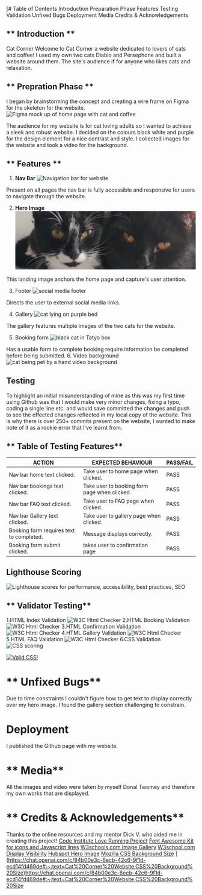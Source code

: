 [# Table of Contents
Introduction
Preparation Phase
Features
Testing
Validation
Unfixed Bugs
Deployment
Media
Credits & Acknowledgements

## ** Introduction **
Cat Corner
Welcome to Cat Corner a website dedicated to lovers of cats and coffee! I used my own two cats Diablo and Persephone and built a website around them. The site's audience if for anyone who likes cats and relaxation.

## ** Prepration Phase **
I began by brainstorming the concept and creating a wire frame on Figma for the skeleton for the website.
![Figma mock up of home page with cat and coffee](https://github.com/donaltwo/project1-cat-corner/assets/155965788/21eecd58-f5ef-4bfa-b80a-ebd80ca89caa)

The audience for my website is for cat loving adults so I wanted to achieve a sleek and robust website.
I decided on the colours black white and purple for the design element for a nice contrast and style.
I collected images for the website and took a video for the background.

## ** Features **
1. **Nav Bar**
![Navigation bar for website](https://github.com/donaltwo/project1-cat-corner/assets/155965788/2d418ee5-a338-4db9-917b-c2ab05e71216)

Present on all pages the nav bar is fully accessible and responsive for users to navigate through the website.

2. **Hero Image**
![two cats looking at camera](image.png)

This landing image anchors the home page and capture's user attention.

3. Footer
![social media footer](https://github.com/donaltwo/project1-cat-corner/assets/155965788/b7f96079-d3e2-4ee2-b1fa-73b79dfb3ddd)

Directs the user to external social media links.

4. Gallery 
![cat lying on purple bed](https://github.com/donaltwo/project1-cat-corner/assets/155965788/58078bdc-8aec-4303-8307-180ede2e26fb)

The gallery features multiple images of the two cats for the website.

5. Booking form 
![black cat in Tatyo box](https://github.com/donaltwo/project1-cat-corner/assets/155965788/9556994a-57ad-4fdb-aff1-9d4456c94834)

Has a usable form to complete booking require information be completed before being submitted.
6. Video background
![cat being pet by a hand video background](https://github.com/donaltwo/project1-cat-corner/assets/155965788/e701c05e-4d1e-4dff-b5ec-194d8929bded)

## **Testing**
To highlight an initial misunderstanding of mine as this was my first time using Github was that I would make very minor changes, fixing a typo, coding a single line etc. and would save committed the changes and push to see the effected changes reflected in my local copy of the website.
This is why there is over 250+ commits present on the website, I wanted to make note of it as a rookie error that I've learnt from.
## ** Table of Testing Features**

| ACTION | EXPECTED BEHAVIOUR| PASS/FAIL|
| ------------- | ------------- |-------------|
| Nav bar home text clicked.| Take user to home page when clicked. | PASS |
| Nav bar bookings text clicked.| Take user to booking form page when clicked. | PASS |
| Nav bar FAQ text clicked.| Take user to FAQ page when clicked. | PASS |
| Nav bar Gallery text clicked.| Take user to gallery page when clicked. | PASS |
| Booking form requires text to completed. | Message displays correctly. | PASS |
| Booking form submit clicked. | takes user to confirmation page | PASS |

## **Lighthouse Scoring**
![Lighthouse scores for performance, accessibility, best practices, SEO](https://github.com/donaltwo/project1-cat-corner/assets/155965788/99e48b76-26df-48e1-b4dc-a3bfdeb33913)


## ** Validator Testing**
1.HTML Index Validation
![W3C Html Checker](https://github.com/donaltwo/project1-cat-corner/assets/155965788/bd9265db-aac0-4631-9e23-f6fee134b0ec)
2.HTML Booking Validation
![W3C Html Checker](https://github.com/donaltwo/project1-cat-corner/assets/155965788/bd9265db-aac0-4631-9e23-f6fee134b0ec)
3.HTML Confirmation Validation 
![W3C Html Checker](https://github.com/donaltwo/project1-cat-corner/assets/155965788/bd9265db-aac0-4631-9e23-f6fee134b0ec)
4.HTML Gallery Validation
![W3C Html Checker](https://github.com/donaltwo/project1-cat-corner/assets/155965788/bd9265db-aac0-4631-9e23-f6fee134b0ec)
5.HTML FAQ  Validation
![W3C Html Checker](https://github.com/donaltwo/project1-cat-corner/assets/155965788/bd9265db-aac0-4631-9e23-f6fee134b0ec)
6.CSS Validation
![CSS scoring](https://github.com/donaltwo/project1-cat-corner/assets/155965788/2f661f75-863d-451e-9e1e-2ecdc47df36f)
<p>
    <a href="http://jigsaw.w3.org/css-validator/check/referer">
        <img style="border:0;width:88px;height:31px"
            src="http://jigsaw.w3.org/css-validator/images/vcss"
            alt="Valid CSS!" />
    </a>
</p>
       


# ** Unfixed Bugs**
Due to time constraints I couldn't figure how to get text to display correctly over my hero image.
I found the gallery section challenging to constrain.

# **Deployment**
I published the Github page with my website.

# ** Media**
All the images and video were taken by myself Donal Twomey and therefore my own works that are displayed.

# ** Credits & Acknowledgements**
Thanks to the online resources and my mentor Dick V. who aided me in creating this project! 
[Code Institute Love Running Project](https://learn.codeinstitute.net/courses/course-v1:CodeInstitute+LRFX101+2023_Q2/courseware/e805068059af42af87681032aa64053f/1da6ad13213740f1855a51d30a2375b1/)
[Font Awesome Kit for icons and Javascript lines](https://fontawesome.com/)
[W3schools.com Image Gallery](https://www.w3schools.com/css/css_image_gallery.asp)
[W3school.com Display Visibility](https://www.w3schools.com/css/css_display_visibility.asp)
[Hubspot Hero Image](https://blog.hubspot.com/marketing/hero-image)
[Mozilla CSS Background Size](https://developer.mozilla.org/en-US/docs/Web/CSS/background-size)
](https://chat.openai.com/c/84b00e3c-6ecb-42c6-9f1d-ecd14fd469de#:~:text=Cat%20Corner%20Website,CSS%20Background%20Size)https://chat.openai.com/c/84b00e3c-6ecb-42c6-9f1d-ecd14fd469de#:~:text=Cat%20Corner%20Website,CSS%20Background%20Size
